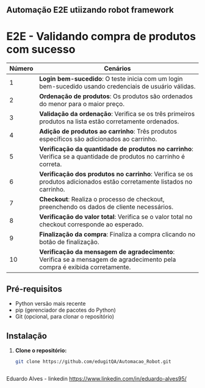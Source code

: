 ## Automação E2E utiizando robot framework

# E2E - Validando compra de produtos com sucesso

| Número | Cenários                                                             |
|--------|---------------------------------------------------------------------|
| 1      |  **Login bem-sucedido**: O teste inicia com um login bem-sucedido usando credenciais de usuário válidas. |
| 2      |  **Ordenação de produtos**: Os produtos são ordenados do menor para o maior preço. |
| 3      |  **Validação da ordenação**: Verifica se os três primeiros produtos na lista estão corretamente ordenados. |
| 4      |  **Adição de produtos ao carrinho**: Três produtos específicos são adicionados ao carrinho. |
| 5      |  **Verificação da quantidade de produtos no carrinho**: Verifica se a quantidade de produtos no carrinho é correta. |
| 6      |  **Verificação dos produtos no carrinho**: Verifica se os produtos adicionados estão corretamente listados no carrinho. |
| 7      |  **Checkout**: Realiza o processo de checkout, preenchendo os dados de cliente necessários. |
| 8      |  **Verificação do valor total**: Verifica se o valor total no checkout corresponde ao esperado. |
| 9      |  **Finalização da compra**: Finaliza a compra clicando no botão de finalização. |
| 10     |  **Verificação da mensagem de agradecimento**: Verifica se a mensagem de agradecimento pela compra é exibida corretamente. |


## Pré-requisitos

- Python versão mais recente
- pip (gerenciador de pacotes do Python)
- Git (opcional, para clonar o repositório)

## Instalação

1. **Clone o repositório:**

   ```bash
   git clone https://github.com/edugitQA/Automacao_Robot.git



Eduardo Alves - linkedin https://www.linkedin.com/in/eduardo-alves95/
